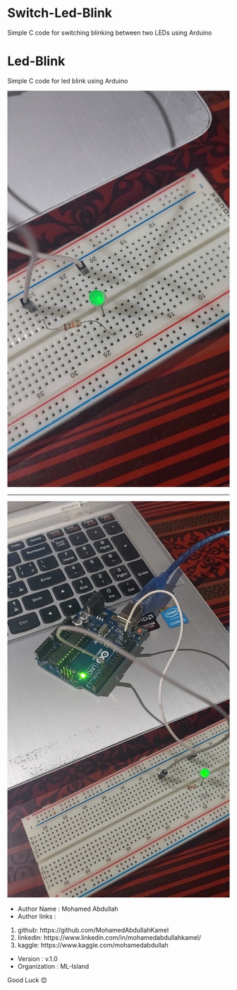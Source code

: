 # Switch-Led-Blink
Simple C code for switching blinking between two LEDs  using Arduino

# Led-Blink
Simple C code for led blink using Arduino

<img src='Arduino switch-1.jpg'>

<hr />

<img src='Arduino switch-2.jpg'>

* Author Name : Mohamed Abdullah
* Author links :   
<ol>
  <li>github: https://github.com/MohamedAbdullahKamel</li>
  <li>linkedin:  https://www.linkedin.com/in/mohamedabdullahkamel/</li>
  <li>kaggle:  https://www.kaggle.com/mohamedabdullah</li>
</ol>
                                      
* Version : v.1.0
* Organization : ML-Island

Good Luck 😊
